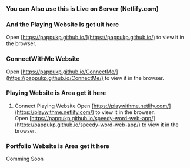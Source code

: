 ### You can Also use this is Live on Server (Netlify.com) <br />

### And the Playing Website is get uit here <br/>
Open [https://pappukp.github.io/](https://pappukp.github.io/) to view it in the browser.

### ConnectWithMe Website
Open [https://pappukp.github.io/ConnectMe/](https://pappukp.github.io/ConnectMe/) to view it in the browser.

### Playing Website is Area get it here

1. Connect Playing Website
Open [https://playwithme.netlify.com/](https://playwithme.netlify.com/) to view it in the browser.<br/>
Open [https://pappukp.github.io/speedy-word-web-app/](https://pappukp.github.io/speedy-word-web-app/) to view it in the browser.

### Portfolio Website is Area get it here

Comming Soon

